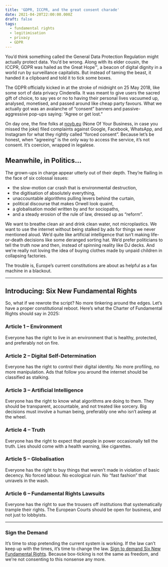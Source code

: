 ```yaml
---
title: 'GDPR, ICCPR, and the great consent charade'
date: 2021-04-20T22:00:00.000Z
draft: false
tags:
  - fundamental rights
  - legitimisation
  - privacy
  - GDPR
---
```


You’d think something called the General Data Protection Regulation might actually protect data. You’d be wrong. Along with its elder cousin, the ICCPR, GDPR was hailed as the Great Hope™, a beacon of digital dignity in a world run by surveillance capitalists. But instead of taming the beast, it handed it a clipboard and told it to tick some boxes.

The GDPR officially kicked in at the stroke of midnight on 25 May 2018, like some sort of data privacy Cinderella. It was meant to give users the sacred gift of choice, to say yes or no to having their personal lives vacuumed up, analysed, monetised, and passed around like cheap party favours. What we actually got was an avalanche of “consent” banners and passive-aggressive pop-ups saying: “Agree or get lost.”

On day one, the fine folks at [noyb.eu](https://noyb.eu/) (None Of Your Business, in case you missed the joke) filed complaints against Google, Facebook, WhatsApp, and Instagram for what they rightly called “forced consent”. Because let’s be honest, when “agreeing” is the only way to access the service, it’s not consent. It’s coercion, wrapped in legalese.

## Meanwhile, in Politics...

The grown-ups in charge appear utterly out of their depth. They’re flailing in the face of six colossal issues:

* the slow-motion car crash that is environmental destruction, 
* the digitisation of absolutely everything, 
* unaccountable algorithms pulling levers behind the curtain, 
* political discourse that makes Orwell look quaint, 
* a globalisation model written by and for sociopaths, 
* and a steady erosion of the rule of law, dressed up as “reform”. 

We want to breathe clean air and drink clean water, not microplastics. We want to use the internet without being stalked by ads for things we never mentioned aloud. We’d quite like artificial intelligence that isn’t making life-or-death decisions like some deranged sorting hat. We’d prefer politicians to tell the truth now and then, instead of spinning reality like DJ decks. And we’re really not loving the idea of buying clothes made by unpaid children in collapsing factories.

The trouble is, Europe’s current constitutions are about as helpful as a fax machine in a blackout.

***

## Introducing: Six New Fundamental Rights

So, what if we rewrote the script? No more tinkering around the edges. Let’s have a proper constitutional reboot. Here’s what the Charter of Fundamental Rights should say in 2025:

### Article 1 – Environment

Everyone has the right to live in an environment that is healthy, protected, and preferably not on fire.

### Article 2 – Digital Self-Determination

Everyone has the right to control their digital identity. No more profiling, no more manipulation. Ads that follow you around the internet should be classified as stalking.

### Article 3 – Artificial Intelligence

Everyone has the right to know what algorithms are doing to them. They should be transparent, accountable, and not treated like sorcery. Big decisions must involve a human being, preferably one who isn’t asleep at the wheel.

### Article 4 – Truth

Everyone has the right to expect that people in power occasionally tell the truth. Lies should come with a health warning, like cigarettes.

### Article 5 – Globalisation

Everyone has the right to buy things that weren’t made in violation of basic decency. No forced labour. No ecological ruin. No “fast fashion” that unravels in the wash.

### Article 6 – Fundamental Rights Lawsuits

Everyone has the right to sue the trousers off institutions that systematically trample their rights. The European Courts should be open for business, and not just to lobbyists.

***

### Sign the Demand

It’s time to stop pretending the current system is working. If the law can’t keep up with the times, it’s time to change the law. [Sign to demand Six New Fundamental Rights](https://you.wemove.eu/campaigns/for-new-fundamental-rights-in-europe). Because box-ticking is not the same as freedom, and we're not consenting to this nonsense any more.
